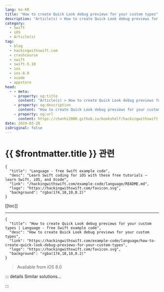 ```yaml
---
lang: ko-KR
title: "How to create Quick Look debug previews for your custom types"
description: "Article(s) > How to create Quick Look debug previews for your custom types"
category:
  - Swift
  - iOS
  - Article(s)
tag: 
  - blog
  - hackingwithswift.com
  - crashcourse
  - swift
  - swift-5.10
  - ios
  - ios-8.0
  - xcode
  - appstore
head:
  - - meta:
    - property: og:title
      content: "Article(s) > How to create Quick Look debug previews for your custom types"
    - property: og:description
      content: "How to create Quick Look debug previews for your custom types"
    - property: og:url
      content: https://chanhi2000.github.io/bookshelf/hackingwithswift.com/example-code/language/how-to-create-quick-look-debug-previews-for-your-custom-types.html
date: 2019-03-28
isOriginal: false
---
```


# {{ $frontmatter.title }} 관련

```component VPCard
{
  "title": "Language - free Swift example code",
  "desc": "Learn Swift coding for iOS with these free tutorials – learn Swift, iOS, and Xcode",
  "link": "/hackingwithswift.com/example-code/language/README.md",
  "logo": "https://hackingwithswift.com/favicon.svg",
  "background": "rgba(174,10,10,0.2)"
}
```

[[toc]]

---

```component VPCard
{
  "title": "How to create Quick Look debug previews for your custom types | Language - free Swift example code",
  "desc": "How to create Quick Look debug previews for your custom types",
  "link": "https://hackingwithswift.com/example-code/language/how-to-create-quick-look-debug-previews-for-your-custom-types",
  "logo": "https://hackingwithswift.com/favicon.svg",
  "background": "rgba(174,10,10,0.2)"
}
```

> Available from iOS 8.0

<!-- TODO: 작성 -->

<!-- 
Xcode’s Quick Look debugging allows us to visually preview the value of our types, and is capable of showing numbers, strings, attributed strings, colors, images, PDFs, Bezier paths, and more.

By default your custom types don’t have a Quick Look preview, so you won’t see anything useful. But if you add the `debugQuickLookObject()` method to your type then you can return something you want from there to have it show up in Xcode:

```swift
class User {
    var name = "Duane Dibbley"
    var age = 28

    @objc func debugQuickLookObject() -> Any? {
        return "My name is \(name) and I'm \(age)."
    }
}
```

That will show a string inside Xcode, but you could also format the string with attributes, create an image of your game board, and so on.

-->

::: details Similar solutions…

<!--
/quick-start/swiftui/how-to-use-state-inside-swiftui-previews-using-previewable">How to use @State inside SwiftUI previews using @Previewable 
/example-code/libraries/how-to-preview-files-using-quick-look-and-qlpreviewcontroller">How to preview files using Quick Look and QLPreviewController 
/example-code/system/how-to-run-code-when-your-app-is-terminated">How to run code when your app is terminated 
/example-code/libraries/how-to-make-empty-uitableviews-look-more-attractive-using-dznemptydataset">How to make empty UITableViews look more attractive using DZNEmptyDataSet 
/example-code/location/how-to-look-up-a-location-with-mklocalsearchrequest">How to look up a location with MKLocalSearch.Request</a>
-->

:::

